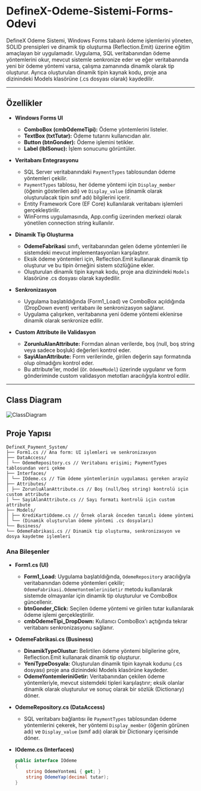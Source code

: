 # DefineX-Odeme-Sistemi-Forms-Odevi 

DefineX Odeme Sistemi, Windows Forms tabanlı ödeme işlemlerini yöneten, SOLID prensipleri ve dinamik tip oluşturma (Reflection.Emit) üzerine eğitim amaçlayan bir uygulamadır. Uygulama, SQL veritabanından ödeme yöntemlerini okur, mevcut sistemle senkronize eder ve eğer veritabanında yeni bir ödeme yöntemi varsa, çalışma zamanında dinamik olarak tip oluşturur. Ayrıca oluşturulan dinamik tipin kaynak kodu, proje ana dizinindeki Models klasörüne (.cs dosyası olarak) kaydedilir.

---

## Özellikler

- **Windows Forms UI**
  - **ComboBox (cmbOdemeTipi):** Ödeme yöntemlerini listeler.
  - **TextBox (txtTutar):** Ödeme tutarını kullanıcıdan alır.
  - **Button (btnGonder):** Ödeme işlemini tetikler.
  - **Label (lblSonuc):** İşlem sonucunu görüntüler.

- **Veritabanı Entegrasyonu**
  - SQL Server veritabanındaki `PaymentTypes` tablosundan ödeme yöntemleri çekilir.
  - `PaymentTypes` tablosu, her ödeme yöntemi için `Display_member` (öğenin gösterilen adı) ve `Display_value` (dinamik olarak oluşturulacak tipin sınıf adı) bilgilerini içerir.
  - Entity Framework Core (EF Core) kullanılarak veritabanı işlemleri gerçekleştirilir.
  - WinForms uygulamasında, App.config üzerinden merkezi olarak yönetilen connection string kullanılır.

- **Dinamik Tip Oluşturma**
  - **OdemeFabrikasi** sınıfı, veritabanından gelen ödeme yöntemleri ile sistemdeki mevcut implementasyonları karşılaştırır.
  - Eksik ödeme yöntemleri için, Reflection.Emit kullanarak dinamik tip oluşturur ve bu tipin örneğini sistem sözlüğüne ekler.
  - Oluşturulan dinamik tipin kaynak kodu, proje ana dizinindeki `Models` klasörüne .cs dosyası olarak kaydedilir.

- **Senkronizasyon**
  - Uygulama başlatıldığında (Form1_Load) ve ComboBox açıldığında (DropDown event) veritabanı ile senkronizasyon sağlanır.
  - Uygulama çalışırken, veritabanına yeni ödeme yöntemi eklenirse dinamik olarak senkronize edilir.

- **Custom Attribute ile Validasyon**
  - **ZorunluAlanAttribute:** Formdan alınan verilerde, boş (null, boş string veya sadece boşluk) değerleri kontrol eder.
  - **SayiAlanAttribute:** Form verilerinde, girilen değerin sayı formatında olup olmadığını kontrol eder.
  - Bu attribute'ler, model (ör. `OdemeModel`) üzerinde uygulanır ve form gönderiminde custom validasyon metotları aracılığıyla kontrol edilir.

---
## Class Diagram

![ClassDiagram](https://github.com/user-attachments/assets/77017c03-ab7d-46a7-a40c-b6e422128656)

## Proje Yapısı
```
DefineX_Payment_System/ 
├── Form1.cs // Ana form: UI işlemleri ve senkronizasyon
├── DataAccess/ 
│ └── OdemeRepository.cs // Veritabanı erişimi; PaymentTypes tablosundan veri çekme 
├── Interfaces/ 
│ └── IOdeme.cs // Tüm ödeme yöntemlerinin uygulaması gereken arayüz
├── Attributes/
│ ├── ZorunluAlanAttribute.cs // Boş (null/boş string) kontrolü için custom attribute
│ └── SayiAlanAttribute.cs // Sayı formatı kontrolü için custom attribute
├── Models/ 
│ ├── KrediKartiOdeme.cs // Örnek olarak önceden tanımlı ödeme yöntemi 
│ └── (Dinamik oluşturulan ödeme yöntemi .cs dosyaları) 
└── Business/ 
└── OdemeFabrikasi.cs // Dinamik tip oluşturma, senkronizasyon ve dosya kaydetme işlemleri
```

### Ana Bileşenler

- **Form1.cs (UI)**
  - **Form1_Load:** Uygulama başlatıldığında, `OdemeRepository` aracılığıyla veritabanından ödeme yöntemleri çekilir; `OdemeFabrikasi.OdemeYontemleriniGetir` metodu kullanılarak sistemde olmayanlar için dinamik tip oluşturulur ve ComboBox güncellenir.
  - **btnGonder_Click:** Seçilen ödeme yöntemi ve girilen tutar kullanılarak ödeme işlemi gerçekleştirilir.
  - **cmbOdemeTipi_DropDown:** Kullanıcı ComboBox’ı açtığında tekrar veritabanı senkronizasyonu sağlanır.

- **OdemeFabrikasi.cs (Business)**
  - **DinamikTypeOlustur:** Belirtilen ödeme yöntemi bilgilerine göre, Reflection.Emit kullanarak dinamik tip oluşturur.
  - **YeniTypeDosyala:** Oluşturulan dinamik tipin kaynak kodunu (.cs dosyası) proje ana dizinindeki Models klasörüne kaydeder.
  - **OdemeYontemleriniGetir:** Veritabanından çekilen ödeme yöntemleriyle, mevcut sistemdeki tipleri karşılaştırır; eksik olanlar dinamik olarak oluşturulur ve sonuç olarak bir sözlük (Dictionary) döner.

- **OdemeRepository.cs (DataAccess)**
  - SQL veritabanı bağlantısı ile `PaymentTypes` tablosundan ödeme yöntemlerini çekerek, her yöntemi `Display_member` (öğenin görünen adı) ve `Display_value` (sınıf adı) olarak bir Dictionary içerisinde döner.

- **IOdeme.cs (Interfaces)**
  ```csharp
  public interface IOdeme
  {
      string OdemeYontemi { get; }
      string OdemeYap(decimal tutar);
  }
